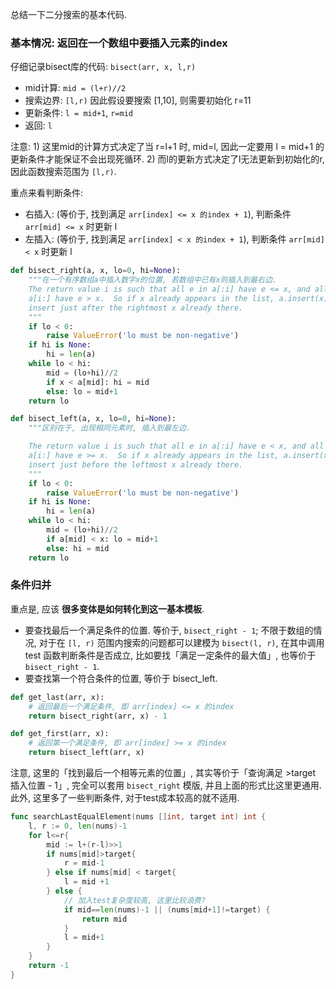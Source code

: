 
总结一下二分搜索的基本代码.

### 基本情况: 返回在一个数组中要插入元素的index

仔细记录bisect库的代码: `bisect(arr, x, l,r)`

- mid计算: `mid = (l+r)//2`
- 搜索边界: `[l,r)` 因此假设要搜索 [1,10], 则需要初始化 r=11
- 更新条件: `l = mid+1`, `r=mid`
- 返回: `l`

注意: 1) 这里mid的计算方式决定了当 r=l+1 时, mid=l, 因此一定要用 l = mid+1 的更新条件才能保证不会出现死循环. 2) 而l的更新方式决定了l无法更新到初始化的r, 因此函数搜索范围为 `[l,r)`.

重点来看判断条件:

- 右插入: (等价于, 找到满足 `arr[index] <= x 的index + 1`), 判断条件 `arr[mid] <= x` 时更新 l
- 左插入: (等价于, 找到满足 `arr[index] < x 的index + 1`), 判断条件 `arr[mid] < x` 时更新 l

```python
def bisect_right(a, x, lo=0, hi=None):
    """在一个有序数组a中插入数字x的位置, 若数组中已有x则插入到最右边.
    The return value i is such that all e in a[:i] have e <= x, and all e in
    a[i:] have e > x.  So if x already appears in the list, a.insert(x) will
    insert just after the rightmost x already there.
    """
    if lo < 0:
        raise ValueError('lo must be non-negative')
    if hi is None:
        hi = len(a)
    while lo < hi:
        mid = (lo+hi)//2
        if x < a[mid]: hi = mid
        else: lo = mid+1
    return lo

def bisect_left(a, x, lo=0, hi=None):
    """区别在于, 出现相同元素时, 插入到最左边.

    The return value i is such that all e in a[:i] have e < x, and all e in
    a[i:] have e >= x.  So if x already appears in the list, a.insert(x) will
    insert just before the leftmost x already there.
    """
    if lo < 0:
        raise ValueError('lo must be non-negative')
    if hi is None:
        hi = len(a)
    while lo < hi:
        mid = (lo+hi)//2
        if a[mid] < x: lo = mid+1
        else: hi = mid
    return lo
```

### 条件归并

重点是, 应该 **很多变体是如何转化到这一基本模板**.

- 要查找最后一个满足条件的位置. 等价于, `bisect_right - 1`; 不限于数组的情况, 对于在 `[l, r)` 范围内搜索的问题都可以建模为 `bisect(l, r)`, 在其中调用 test 函数判断条件是否成立, 比如要找「满足一定条件的最大值」, 也等价于 `bisect_right - 1`.
- 要查找第一个符合条件的位置, 等价于 bisect_left.

```python
def get_last(arr, x):
    # 返回最后一个满足条件, 即 arr[index] <= x 的index
    return bisect_right(arr, x) - 1

def get_first(arr, x):
    # 返回第一个满足条件, 即 arr[index] >= x 的index
    return bisect_left(arr, x)
```

注意, 这里的「找到最后一个相等元素的位置」, 其实等价于「查询满足 >target 插入位置 - 1」, 完全可以套用 `bisect_right` 模版, 并且上面的形式比这里更通用. 此外, 这里多了一些判断条件, 对于test成本较高的就不适用.

```go
func searchLastEqualElement(nums []int, target int) int {
    l, r := 0, len(nums)-1
    for l<=r{
        mid := l+(r-l)>>1
        if nums[mid]>target{
            r = mid-1
        } else if nums[mid] < target{
            l = mid +1
        } else {
            // 加入test复杂度较高, 这里比较浪费?
            if mid==len(nums)-1 || (nums[mid+1]!=target) {
                return mid
            }
            l = mid+1
        }
    }
    return -1
}
```
